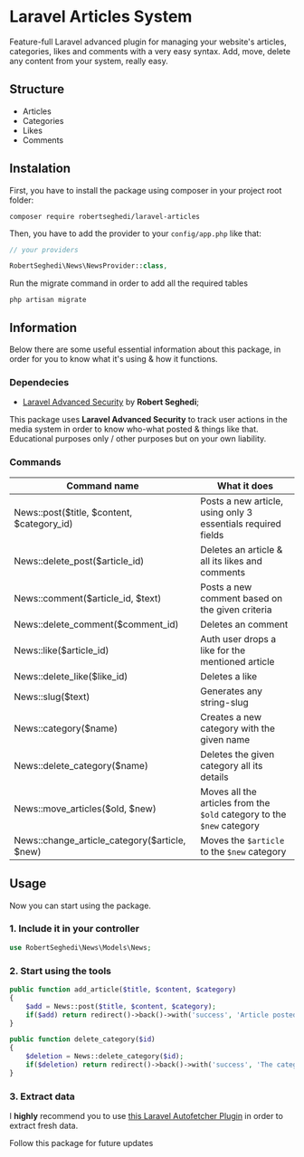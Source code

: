 # Laravel Articles System
Feature-full Laravel advanced plugin for managing your website's articles, categories, likes and comments with a very easy syntax. Add, move, delete any content from your system, really easy.

## Structure
- Articles
- Categories
- Likes
- Comments
 
 ## Instalation
 First, you have to install the package using composer in your project root folder:
 ```
 composer require robertseghedi/laravel-articles
 ```
 Then, you have to add the provider to your ```config/app.php``` like that:
 ```php
 // your providers

RobertSeghedi\News\NewsProvider::class,
 ```
 Run the migrate command in order to add all the required tables
  ```
  php artisan migrate
   ```
## Information
Below there are some useful essential information about this package, in order for you to know what it's using & how it functions.
### Dependecies
- [Laravel Advanced Security](https://github.com/robertseghedi/laravel-advanced-security) by **Robert Seghedi**;

This package uses **Laravel Advanced Security** to track user actions in the media system in order to know who-what posted & things like that. Educational purposes only / other purposes but on your own liability.

### Commands
 
| Command name | What it does |
| --- | --- |
| News::post($title, $content, $category_id) | Posts a new article, using only 3 essentials required fields|
| News::delete_post($article_id) | Deletes an article & all its likes and comments|
| News::comment($article_id, $text) | Posts a new comment based on the given criteria|
| News::delete_comment($comment_id) | Deletes an comment|
| News::like($article_id) | Auth user drops a like for the mentioned article |
| News::delete_like($like_id) | Deletes a like |
| News::slug($text) | Generates any string-slug |
| News::category($name) | Creates a new category with the given name |
| News::delete_category($name) | Deletes the given category all its details |
| News::move_articles($old, $new) | Moves all the articles from the `$old` category to the `$new` category |
| News::change_article_category($article, $new) | Moves the `$article` to the `$new` category |
   
## Usage

Now you can start using the package.

### 1. Include it in your controller

 ```php
use RobertSeghedi\News\Models\News;
  ```
   
### 2. Start using the tools

```php
public function add_article($title, $content, $category)
{
    $add = News::post($title, $content, $category);
    if($add) return redirect()->back()->with('success', 'Article posted.');
}
```

```php
public function delete_category($id)
{
    $deletion = News::delete_category($id);
    if($deletion) return redirect()->back()->with('success', 'The category and all its articles were deleted.');
}
```
### 3. Extract data

I **highly** recommend you to use [this Laravel Autofetcher Plugin](https://github.com/robertseghedi/laravel-autofetcher) in order to extract fresh data.

Follow this package for future updates
